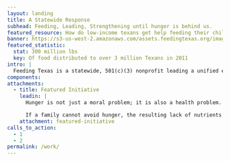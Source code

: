 ```yaml
---
layout: landing
title: A Statewide Response
subhead: Feeding, Leading, Strengthening until hunger is behind us.
featured_resource: How do low-income texans get help feeding their children?
banner: https://s3-us-west-2.amazonaws.com/assets.feedingtexas.org/images/banners/banner-03.jpg
featured_statistic:
  stat: 300 million lbs
  key: Of food distributed to over 3 million Texans in 2011
intro: |
  Feeding Texas is a statewide, 501(c)(3) nonprofit leading a unified effort for a hunger-free Texas. Formerly the Texas Food Bank Network, we feed millions of struggling Texans through our statewide network of food banks; strengthen the collective response to hunger through collaboration and scaling success; and lead the public conversation to solve hunger in our state.
components:
attachments:
  - title: Featured Initiative
    leadin: |
      Hunger is not just a moral problem; it is also a health problem.

      If a family cannot avoid hunger, the resulting lack of nutrients reduces the body’s defenses against sickness, contributing to depressed student achievement, lowered worker productivity and avoidable health care costs.
    attachment: featured-initiative
calls_to_action:
  - 1
  - 2
permalink: /work/
---
```

